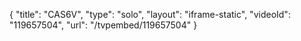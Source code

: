 {
    "title": "CAS6V",
    "type": "solo",
    "layout": "iframe-static",
    "videoId": "119657504",
    "url": "\/tvpembed\/119657504"
}